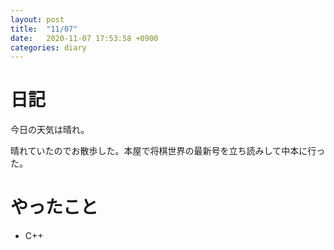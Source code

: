 ```yaml
---
layout: post
title:  "11/07"
date:   2020-11-07 17:53:58 +0900
categories: diary
---
```

# 日記

今日の天気は晴れ。

晴れていたのでお散歩した。本屋で将棋世界の最新号を立ち読みして中本に行った。

# やったこと

- C++